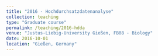 ```yaml
---
title: "2016 - Hochdurchsatzdatenanalyse"
collection: teaching
type: "Graduate course"
permalink: /teaching/2016-hdda
venue: "Justus-Liebig-University Gießen, FB08 - Biology"
date: 2016-10-01
location: "Gießen, Germany"
---
```

